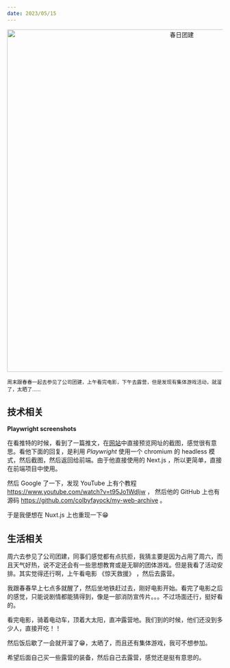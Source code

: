 ```yaml
---
date: 2023/05/15
---
```


<p align="center">
<img alt="春日团建" src="https://cdn.jsdelivr.net/gh/pinky-pig/pic-bed/images团建.jpg" width=800 />  
</p>

<small>周末跟春春一起去参见了公司团建，上午看完电影，下午去露营，但是发现有集体游戏活动，就溜了，太晒了......</small>  

## 技术相关

**Playwright screenshots**

在看推特的时候，看到了一篇推文，在[网站](https://cali.so/)中直接预览网址的截图，感觉很有意思。看他下面的回复，是利用 *Playwright* 使用一个 chromium 的 headless 模式，然后截图，然后返回给前端。由于他直接使用的 Next.js ，所以更简单，直接在前端项目中使用。

然后 Google 了一下，发现 YouTube 上有个教程 <https://www.youtube.com/watch?v=t95Jo1Wdljw> ， 然后他的 GitHub 上也有源码 <https://github.com/colbyfayock/my-web-archive> 。 

于是我便想在 Nuxt.js 上也重现一下😁


## 生活相关

周六去参见了公司团建，同事们感觉都有点抗拒，我猜主要是因为占用了周六，而且天气好热，说不定还会有一些思想教育或是无聊的团体游戏。但是我看了活动安排。其实觉得还行啊，上午看电影 《惊天救援》 ，然后去露营。

我跟春春早上七点多就醒了，然后坐地铁赶过去，刚好电影开始。看完了电影之后的感觉，只能说剧情都能猜得到，像是一部消防宣传片。。。不过场面还行，挺好看的。

看完电影，骑着电动车，顶着大太阳，直冲露营地。我们到的时候，他们还没到多少人，直接开吃！！

然后饭后歇了一会就开溜了😁，太晒了，而且还有集体游戏，我可不想参加。

希望后面自己买一些露营的装备，然后自己去露营，感觉还是挺有意思的。


